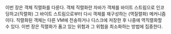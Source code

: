 이번 장은 객체 직렬화를 다룬다. 객체 직렬화란 자바가 객체를 바이트 스트림으로 인코딩하고(직렬화) 그 바이트 스트림으로부터 다시 객체를 재구성하는 (역질렬화) 메커니즘이다.
직렬화된 객체는 다른 VM에 전송하거나 디스크에 저장한 후 나중에 역직렬화할 수 있다. 이번 장은 직렬화가 품고 있는 위험과 그 위험을 최소화하는 방법에 집중한다.
